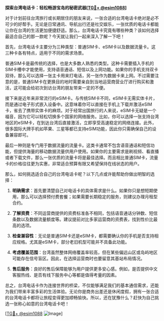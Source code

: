 **探索台湾电话卡：轻松畅游宝岛的秘密武器[[TG💪+ @esim1088](https://t.me/s/esim1088)]**

对于计划前往台湾旅行或长期居住的朋友来说，一张合适的台湾电话卡绝对是必不可少的好帮手。无论是日常通讯、导航出行还是社交娱乐，一张优质的电话卡都能让你在台湾的生活更加便捷舒适。那么，台湾电话卡究竟有哪些种类？该如何选择最适合自己的那一款呢？今天就让我们一起来深入了解一下吧！

首先，台湾电话卡主要分为三种类型：普通SIM卡、eSIM卡以及数据流量卡。这三种卡各有特点，适用于不同的需求场景。

普通SIM卡是最传统的选择，也是大多数人熟悉的类型。这种卡需要插入手机的SIM卡槽中才能使用，支持语音通话、短信以及上网功能。如果你的手机支持双卡双待，那么可以选择一张主卡用来打电话，另一张作为数据卡来上网。不过需要注意的是，普通SIM卡在更换目的地时需要亲自到当地运营商营业厅进行购买和激活，这可能会给初次到访台湾的朋友带来一定的不便。

接下来是近年来非常流行的eSIM卡。与传统SIM卡不同，eSIM卡无需实体卡片，而是通过电子形式嵌入设备中。这意味着你可以直接在手机上下载并激活eSIM卡，省去了携带实体卡的麻烦。对于经常出国旅行的人来说，eSIM卡无疑是一个福音，因为它可以轻松切换多个国家的网络服务。比如，你可以选择一张支持台湾地区的eSIM卡，在到达台湾后直接激活，立即享受高速稳定的网络连接。此外，很多国际大牌手机如苹果、三星等都已支持eSIM功能，因此你只需确保自己的设备兼容即可。

最后一种则是专门用于数据流量的流量卡。这类卡通常不包含语音通话和短信功能，但提供海量的移动数据流量供用户使用。如果你的主要需求是刷视频、看直播或者下载文件，那么一张优质的流量卡将是最佳选择。而且相比普通SIM卡，流量卡的价格往往更为实惠，非常适合预算有限又希望保持在线状态的用户。

那么，如何挑选适合自己的台湾电话卡呢？以下几点或许能帮助你做出明智的选择：

1. **明确需求**：首先要清楚自己对电话卡的具体需求是什么。如果你只是想短期使用，那么可以选择预付费套餐；如果需要长期稳定的服务，则建议办理月租型合约。

2. **了解资费**：不同运营商提供的资费标准各不相同，包括语音通话分钟数、短信条数以及数据流量额度等。建议提前对比多家运营商的资费表，找到性价比最高的选项。

3. **检查兼容性**：无论是普通SIM卡还是eSIM卡，都需要确认你的手机是否支持相应规格。尤其是eSIM卡，部分老旧机型可能并不具备此功能。

4. **考虑覆盖范围**：台湾虽然整体网络覆盖率较高，但在某些偏远山区或岛屿地区可能存在信号盲区。因此，在选择运营商时也要留意其基站布局情况。

5. **售后服务**：良好的售后保障能够为用户提供更多安心感。例如，是否提供中文客服热线、是否有线下服务中心等都是值得考量的因素。

总之，台湾电话卡作为连接世界的桥梁，不仅能够满足我们的基本通信需求，还能为我们带来丰富多彩的生活体验。无论你是商务出差还是休闲度假，拥有一张合适的台湾电话卡都将让旅程变得更加顺畅愉快。所以，还在犹豫什么？赶快为自己挑选一张称心如意的台湾电话卡吧！

[[TG💪+ @esim1088](https://t.me/s/esim1088) ![Image](https://i.postimg.cc/4NQfJmqS/Snipaste-2025-05-13-00-14-12.png)]